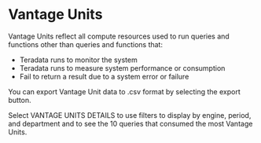 # Vantage Units

Vantage Units reflect all compute resources used to run queries and functions other than queries and functions that:

- Teradata runs to monitor the system
- Teradata runs to measure system performance or consumption
- Fail to return a result due to a system error or failure

You can export Vantage Unit data to .csv format by selecting the export button.

Select VANTAGE UNITS DETAILS to use filters to display by engine, period, and department and to see the 10 queries that consumed the most Vantage Units.
